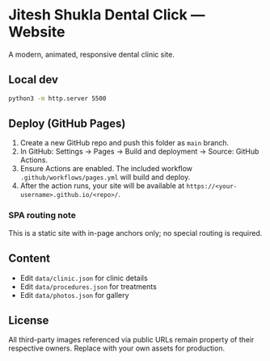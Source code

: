 # Jitesh Shukla Dental Click — Website

A modern, animated, responsive dental clinic site.

## Local dev

```bash
python3 -m http.server 5500
```

## Deploy (GitHub Pages)

1. Create a new GitHub repo and push this folder as `main` branch.
2. In GitHub: Settings → Pages → Build and deployment → Source: GitHub Actions.
3. Ensure Actions are enabled. The included workflow `.github/workflows/pages.yml` will build and deploy.
4. After the action runs, your site will be available at `https://<your-username>.github.io/<repo>/`.

### SPA routing note
This is a static site with in-page anchors only; no special routing is required.

## Content
- Edit `data/clinic.json` for clinic details
- Edit `data/procedures.json` for treatments
- Edit `data/photos.json` for gallery

## License
All third-party images referenced via public URLs remain property of their respective owners. Replace with your own assets for production.
